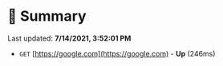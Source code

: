 # 📖 Summary
Last updated: **7/14/2021, 3:52:01 PM**

- `GET` [https://google.com](https://google.com) - **Up** (246ms)
